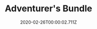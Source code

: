 ---
templateKey: blog-post
featuredpost: false
date: 2020-02-26T00:00:02.711Z
featuredimage: /img/Adventurer's_Bundle.png
title: Adventurer's Bundle
description: Boiler Room
reward: Small Magnet Ring (1)
tags:
  - Slime (99)
  - Bat Wing (10)
  - Solar Essence
  - Void Essence
  - bundles
  - Boiler Room
---